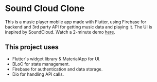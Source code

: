 # Sound Cloud Clone

This is a music player mobile app made with Flutter, using Firebase for backend and 3rd party API for getting music data and playing it.
The UI is inspired by SoundCloud.
Watch a 2-minute demo [here](https://youtu.be/_hn9U-Pwi5M).

## This project uses
- Flutter's widget library & MaterialApp for UI.
- BLoC for state management.
- Firebase for authentication and data storage.
- Dio for handling API calls.
